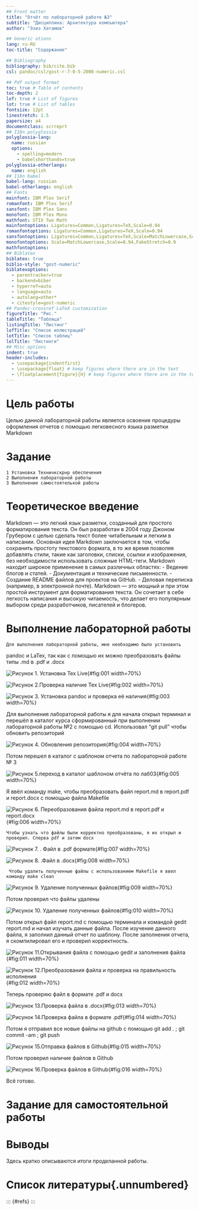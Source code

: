 ```yaml
---
## Front matter
title: "Отчёт по лабораторной работе №3"
subtitle: "Дисциплина: Архитектура компьютера"
author: "Эзиз Хатамов"

## Generic otions
lang: ru-RU
toc-title: "Содержание"

## Bibliography
bibliography: bib/cite.bib
csl: pandoc/csl/gost-r-7-0-5-2008-numeric.csl

## Pdf output format
toc: true # Table of contents
toc-depth: 2
lof: true # List of figures
lot: true # List of tables
fontsize: 12pt
linestretch: 1.5
papersize: a4
documentclass: scrreprt
## I18n polyglossia
polyglossia-lang:
  name: russian
  options:
	- spelling=modern
	- babelshorthands=true
polyglossia-otherlangs:
  name: english
## I18n babel
babel-lang: russian
babel-otherlangs: english
## Fonts
mainfont: IBM Plex Serif
romanfont: IBM Plex Serif
sansfont: IBM Plex Sans
monofont: IBM Plex Mono
mathfont: STIX Two Math
mainfontoptions: Ligatures=Common,Ligatures=TeX,Scale=0.94
romanfontoptions: Ligatures=Common,Ligatures=TeX,Scale=0.94
sansfontoptions: Ligatures=Common,Ligatures=TeX,Scale=MatchLowercase,Scale=0.94
monofontoptions: Scale=MatchLowercase,Scale=0.94,FakeStretch=0.9
mathfontoptions:
## Biblatex
biblatex: true
biblio-style: "gost-numeric"
biblatexoptions:
  - parentracker=true
  - backend=biber
  - hyperref=auto
  - language=auto
  - autolang=other*
  - citestyle=gost-numeric
## Pandoc-crossref LaTeX customization
figureTitle: "Рис."
tableTitle: "Таблица"
listingTitle: "Листинг"
lofTitle: "Список иллюстраций"
lotTitle: "Список таблиц"
lolTitle: "Листинги"
## Misc options
indent: true
header-includes:
  - \usepackage{indentfirst}
  - \usepackage{float} # keep figures where there are in the text
  - \floatplacement{figure}{H} # keep figures where there are in the text
---
```


# Цель работы

Целью данной лабораторной работы является освоение процедуры оформления отчетов с помощью легковесного языка разметки Markdown

# Задание

    1 Установка Техничкскрнр обеспечения
    2 Выполнения лабораторной работы
    3 Выполнение самостоятелькой работы


# Теоретическое введение
   Markdown — это легкий язык разметки, созданный для простого форматирования текста. Он был разработан в 2004 году Джоном Грубером с целью сделать текст более читабельным и легким в написании. Основная идея Markdown заключается в том, чтобы сохранить простоту текстового формата, в то же время позволяя добавлять стили, такие как заголовки, списки, ссылки и изображения, без необходимости использовать сложные HTML-теги.                                                                                                                                                           Markdown находит широкое применение в самых различных областях:                                                                                                                                                                         - Ведение блогов и статей.                                                                                                                                          - Документация и технические письменности.                                                                                        - Создание README файлов для проектов на GitHub.                                                                               - Деловая переписка (например, в электронной 
почте).                                                                                                  Markdown — это мощный и при этом простой инструмент для форматирования текста. Он сочетает в себе легкость написания и высокую читаемость, что делает его популярным выбором среди разработчиков, писателей и блогеров.

# Выполнение лабораторной работы
    Для выполнения лабораторной работы, мне необходимо было установить
pandoc и LaTex, так как с помощью их можно преобразовать файлы типы .md в
.pdf и .docx

![  Рисунок 1. Установка Tex Live ](image/1.png){#fig:001 width=70%}

![ Рисунок 2.Проверка наличие Tex Live ](image/2.png){#fig:002 width=70%} 

![Рисунок 3. Установка pandoc и проверка её наличия](image/3.png){#fig:003 width=70%}

  Для выполнения лабораторной работы я для начала открыл терминал и перешёл в каталог курса сформированный при выполнении лабораторной работы №2 с помощью cd. Использовал “git pull” чтобы обновить репозиторий
  
![Рисунок 4. Oбновления репозитория](image/4.png){#fig:004 width=70%}

  Потом перешел в каталог с шаблоном отчета по лабораторной работе № 3
  
![Рисунок 5.переход в каталог   шаблоном отчёта по лаб03](image/5.png){#fig:005 width=70%}

   Я ввёл команду make, чтобы преобразовать  файл report.md в report.pdf и report.docx с помощью файла Makefile
   
![Рисунок 6. Переобразования файла report.md в report.pdf и report.docx](image/6.png){#fig:006 width=70%}

    Чтобы узнать что файлы были корректно преобразованы, я их открыл и проверил. Сперва pdf и затем docx
    
![Рисунок 7. . Файл в .pdf формате](image/7.png){#fig:007 width=70%}

![Рисунок 8. .Файл в  .docx](image/8.png){#fig:008 width=70%}

     Чтобы удалить полученные файлы с использованием Makefile я ввел команду make clean
     
 ![Рисунок 9. Удаление полученных файлов](image/9.png){#fig:009 width=70%}
 
   Потом проверил что файлы удалены
   
 ![Рисунок 10. Удаление полученных файлов](image/10.png){#fig:010 width=70%}
   
  Потом открыл файл report.md с помощью терминала и командой gedit report.md и начал изучать данные файла. После изучение данного файла, я заполнил данный отчет по шаблону. После заполнения отчета, я скомпилировал его и проверил корректность.
  
![Рисунок 11.Открывания файла с помощью gedit и заполнения файла ](image/11.png){#fig:011 width=70%}

![Рисунок 12.Преобразования файла и проверка на правильность исполнения](image/12.png){#fig:012 width=70%}

  Теперь проверяю файл в формате .pdf и docx
  
![Рисунок 13.Проверка файла в .docx](image/13.png){#fig:013 width=70%}
  
![Рисунок 14.Проверка файла в формате .pdf](image/14.png){#fig:014 width=70%}
  
  Потом я отправил все новые файлы на github с помощью git add . ; git commit
-am ; git push
  
![Рисунок 15.Отправка файлов в Github](image/15.png){#fig:015 width=70%}

 Потом проверил наличие файлов в Github
 
![Рисунок 16.Проверка файлов в Github](image/16.png){#fig:016 width=70%}

 Всё готово.

# Задание для самостоятельной работы


# Выводы

Здесь кратко описываются итоги проделанной работы.

# Список литературы{.unnumbered}

::: {#refs}
:::
